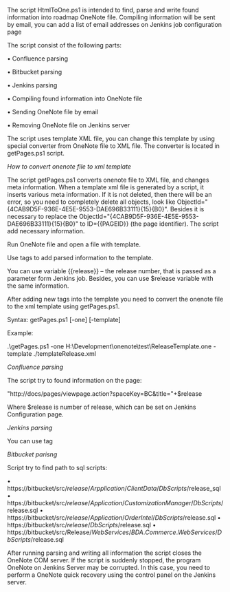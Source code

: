 The script HtmlToOne.ps1 is intended to find, parse and write found information into roadmap OneNote file. Compiling information will be sent by email, you can add a list of email addresses on Jenkins job configuration page

The script consist of the following parts:

• Confluence parsing

• Bitbucket parsing

• Jenkins parsing

• Compiling found information into OneNote file

• Sending OneNote file by email

• Removing OneNote file on Jenkins server

The script uses template XML file, you can change this template by using special converter from OneNote file to XML file. The converter is located in getPages.ps1 script.

*How to convert onenote file to xml template*

The script getPages.ps1 converts onenote file to XML file, and changes meta information. When a template xml file is generated by a script, it inserts various meta information. If it is not deleted, then there will be an error, so you need to completely delete all objects, look like  ObjectId="{4CAB9D5F-936E-4E5E-9553-DAE696B33111}{15}{B0}". Besides it is necessary to replace the ObjectId="{4CAB9D5F-936E-4E5E-9553-DAE696B33111}{15}{B0}" to ID={{PAGEID}} (the page identifier). The script add necessary information.

Run OneNote file and open a file with template.

Use tags to add parsed information to the template. 

You can use variable {{release}} – the release number, that is passed as a parameter form Jenkins job. Besides, you can use $release variable with the same information.
 

After adding new tags into the template you need to convert the onenote file to the xml template using getPages.ps1.

Syntax: getPages.ps1 [-one]<path to onenote template> [-template]<path to xml template to be generated>

Example: 

.\getPages.ps1 -one H:\Development\onenote\test\ReleaseTemplate.one -template ./templateRelease.xml

*Confluence parsing*

The script try to found information on the page:

"http://docs/pages/viewpage.action?spaceKey=BC&title="+$release

Where $release is number of release, which can be set on Jenkins Configuration page.

*Jenkins parsing*

You can use tag <span style="display:none"> inside the script to hide unnecessary lines. 

*Bitbucket parisng*

Script try to find path to sql scripts: 

• https://bitbucket/src/$release/Arpplication/ClientData/DbScripts/$release_sql
• https://bitbucket/src/$release/Application/CustomizationManager/DbScripts/$release.sql
• https://bitbucket/src/$release/Application/OrderIntel/DbScripts/$release.sql
• https://bitbucket/src/$release/DbScripts/$release.sql
• https://bitbucket/src/Release$/WebServices/BDA.Commerce.WebServices/DbScripts/$release.sql 

After running parsing and writing all information the script closes the OneNote COM server. If the script is suddenly stopped, the program OneNote on Jenkins Server may be corrupted. In this case, you need to perform a OneNote quick recovery using the control panel on the Jenkins server.

